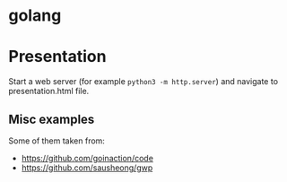 # golang

# Presentation

Start a web server (for example ```python3 -m http.server```) and navigate to presentation.html file.

## Misc examples

Some of them taken from:

- https://github.com/goinaction/code
- https://github.com/sausheong/gwp
